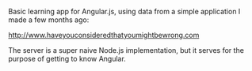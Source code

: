 Basic learning app for Angular.js, using data from a simple application I made
a few months ago:

  http://www.haveyouconsideredthatyoumightbewrong.com

The server is a super naive Node.js implementation, but it serves for the
purpose of getting to know Angular.
